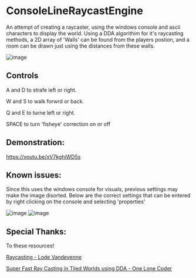 # ConsoleLineRaycastEngine
An attempt of creating a raycaster, using the windows console and ascii characters to display the world. Using a DDA algorithim for it's raycasting methods, a 2D array of 'Walls' can be found from the players postion, and a room can be drawn just using the distances from these walls.
 
![image](https://user-images.githubusercontent.com/57671477/190220927-e3f8dc7c-e032-4367-a97f-08e7c681167f.png)

## Controls

A and D to strafe left or right.

W and S to walk forwrd or back.

Q and E to turne left or right.

SPACE to turn 'fisheye' correction on or off

## Demonstration:

https://youtu.be/xV7kghiWD5s

## Known issues:

Since this uses the windows console for visuals, previous settings may make the image disorted. Below are the correct settings that can be entered by right clicking on the console and selecting 'properties'

![image](https://user-images.githubusercontent.com/57671477/190221651-c679b2e6-c156-42a6-9106-9ff51859bbd9.png)
![image](https://user-images.githubusercontent.com/57671477/190221589-b3323ab4-a399-4c67-ba6c-1412759b3250.png)

## Special Thanks:
To these resources!

[Raycasting - Lode Vandevenne](https://lodev.org/cgtutor/raycasting.html)

[Super Fast Ray Casting in Tiled Worlds using DDA - One Lone Coder](https://www.youtube.com/watch?v=NbSee-XM7WA)
